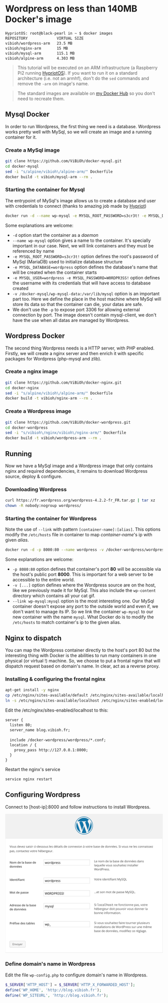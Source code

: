 # Wordpress on less than 140MB Docker's image

    HypriotOS: root@black-pearl in ~ $ docker images  
    REPOSITORY             VIRTUAL SIZE
    vibioh/wordpress-arm   23.5 MB
    vibioh/nginx-arm       15 MB
    vibioh/mysql-arm       115.1 MB
    vibioh/alpine-arm      4.303 MB

> This tutorial will be executed on an ARM infrastructure (a Raspberry Pi2 running [HypriotOS](http://blog.hypriot.com)). If you want to run it on a standard architecture (i.e. not an armhf), don't do the `sed` commands and remove the `-arm` on image's name.

> The standard images are available on [my Docker Hub](https://hub.docker.com/repos/vibioh/) so you don't need to recreate them.

## Mysql Docker

In order to run Wordpress, the first thing we need is a database. Wordpress works pretty well with MySql, so we will create an image and a running container for it.

### Create a MySql image

```bash
git clone https://github.com/ViBiOh/docker-mysql.git
cd docker-mysql
sed -i "s/alpine/vibioh\/alpine-arm/" Dockerfile
docker build -t vibioh/mysql-arm --rm .
```

### Starting the container for Mysql

The entrypoint of MySql's image allows us to create a database and user with credentials to connect (thanks to amazing job made by [Hypriot](https://github.com/hypriot/rpi-mysql))

```bash
docker run -d --name wp-mysql -e MYSQL_ROOT_PASSWORD=s3cr3t! -e MYSQL_DATABASE=wordpress -e MYSQL_USER=wordpress -e MYSQL_PASSWORD=W0RDPR3SS! -v /docker-mysql/wp-mysql-data:/var/lib/mysql vibioh/mysql-arm:latest
```

Some explanations are welcome:

* `-d` option start the container as a *daemon*
* `--name wp-mysql` option gives a name to the container. It's specially important in our case. Next, we will link containers and they must be referenced by name
* `-e MYSQL_ROOT_PASSWORD=s3cr3t!` option defines the root's password of MySql (MariaDB) used to initialize database structure
* `-e MYSQL_DATABASE=wordpress` option defines the database's name that will be created when the container starts
* `-e MYSQL_USER=wordpress -e MYSQL_PASSWORD=W0RDPR3SS!` option defines the username with its credentials that will have access to database created
* `-v /docker-mysql/wp-mysql-data:/var/lib/mysql` option is an important part too. Here we define the place in the host machine where MySql will store its data so that the container can die, your datas are safe.
* We don't use the `-p` to expose port 3306 for allowing external connection by port. The image doesn't contain mysql-client, we don't have the use when all datas are managed by Wordpress.

## Wordpress Docker

The second thing Wordpress needs is a HTTP server, with PHP enabled. Firstly, we will create a nginx server and then enrich it with specific packages for Wordpress (php-mysql and zlib).

### Create a nginx image

```bash
git clone https://github.com/ViBiOh/docker-nginx.git
cd docker-nginx
sed -i "s/alpine/vibioh\/alpine-arm/" Dockerfile
docker build -t vibioh/nginx-arm --rm .
```

### Create a Wordpress image

```bash
git clone https://github.com/ViBiOh/docker-wordpress.git
cd docker-wordpress
sed -i "s/vibioh\/nginx/vibioh\/nginx-arm/" Dockerfile
docker build -t vibioh/wordpress-arm --rm .
```

## Running

Now we have a MySql image and a Wordpress image that only contains nginx and required dependencies, it remains to download Wordpress source, deploy & configure.

### Downloading Wordpress

```bash
curl https://fr.wordpress.org/wordpress-4.2.2-fr_FR.tar.gz | tar xz  
chown -R nobody:nogroup wordpress/
```

### Starting the container for Wordpress

Note the use of `--link` with pattern `[container-name]:[alias]`. This options modify the `/etc/hosts` file in container to map *container-name*'s ip with given *alias*.

```bash
docker run -d -p 8000:80 --name wordpress -v /docker-wordpress/wordpress:/var/www/vhosts/localhost/www --link wp-mysql:mysql vibioh/wordpress-arm:latest
```

Some explanations are welcome:

* `-p 8080:80` option defines that container's port **80** will be accessible via the host's public port **8000**. This is important for a web server to be accessible to the entire world.
* `-v [...]` option defines where the Wordpress source are on the host, like we previously made it for MySql. This also include the `wp-content` directory which contains all your cat gif.
* `--link wp-mysql:mysql` option is the most interesting one. Our MySql container doesn't expose any port to the outside world and even if, we don't want to manage its IP. So we link the container `wp-mysql` to our new container with the name `mysql`. What Docker do is to modify the `/etc/hosts` to match container's ip to the given alias.

## Nginx to dispatch

You can map the Wordpress container directly to the host's port 80 but the interesting thing with Docker is the abilities to run many containers in one physical (or virtual !) machine. So, we choose to put a frontal nginx that will dispatch request based on domain's name. In clear, act as a reverse proxy.

### Installing & configuring the frontal nginx

```bash
apt-get install -y nginx
cp /etc/nginx/sites-available/default /etc/nginx/sites-available/localhost
ln -s /etc/nginx/sites-available/localhost /etc/nginx/sites-enabled/localhost
```

Edit the /etc/nginx/sites-enabled/localhost to this:

```
server {
  listen 80;
  server_name blog.vibioh.fr;

  include /docker-wordpress/wordpress/*.conf;
  location / {
    proxy_pass http://127.0.0.1:8000;
  }
}
```

Restart the nginx's service

```bash
service nginx restart
```

## Configuring Wordpress

Connect to [host-ip]:8000 and follow instructions to install Wordpress.

![](./wp_configure.png)

### Define domain's name in Wordpress

Edit the file `wp-config.php` to configure domain's name in Wordpress.

```php
$_SERVER['HTTP_HOST'] = $_SERVER['HTTP_X_FORWARDED_HOST'];
define('WP_HOME', 'http://blog.vibioh.fr');
define('WP_SITEURL', 'http://blog.vibioh.fr');
```